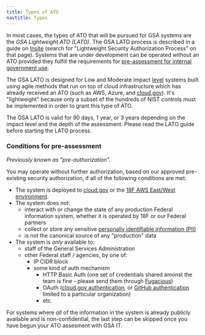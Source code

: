```yaml
---
title: Types of ATO
navtitle: Types
---
```


In most cases, the types of ATO that will be pursued for GSA systems are the *GSA Lightweight ATO (LATO)*. The GSA LATO process is described in a guide on [Insite](https://insite.gsa.gov/portal/content/627230) (search for "Lightweight Security Authorization Process" on that page). Systems that are under development can be operated without an ATO provided they fulfill the requirements for [pre-assessment for internal government use](#conditions-for-pre-assessment).

The GSA LATO is designed for Low and Moderate impact [level](../levels/) systems built using agile methods that run on top of cloud infrastructure which has already received an ATO (such as AWS, Azure, and [cloud.gov](https://cloud.gov)). It's "lightweight" because only a subset of the hundreds of NIST controls must be implemented in order to grant this type of ATO.

The GSA LATO is valid for 90 days, 1 year, or 3 years depending on the impact level and the depth of the assessment. Please read the LATO guide before starting the LATO process.

### Conditions for pre-assessment

_Previously known as "pre-authorization"._

You may operate without further authorization, based on our approved pre-existing security authorization, if all of the following conditions are met:

* The system is deployed to [cloud.gov](https://cloud.gov) or the [18F AWS East/West environment](../../infrastructure/aws/).
* The system does _not_:
    * interact with or change the state of any production Federal information system, whether it is operated by 18F or our Federal partners
    * collect or store any sensitive [personally identifiable information (PII)](../../privacy/)
    * is not the canonical source of any "production" data
* The system is _only_ available to:
    * staff of the General Services Administration
    * other Federal staff / agencies, by one of:
        * IP CIDR block
        * some kind of auth mechanism
            * HTTP Basic Auth (one set of credentials shared amonst the team is fine - please send them through [Fugacious](https://fugacious.18f.gov/))
            * OAuth ([cloud.gov authentication](https://docs.cloud.gov/apps/leveraging-authentication/), or [GitHub authentication](https://developer.github.com/v3/oauth/) limited to a particular organization)
            * etc.

For systems where _all_ of the information in the system is already publicly available and is non-confidential, the last step can be skipped once you have begun your ATO assesment with GSA IT.
